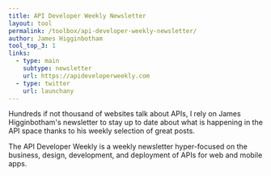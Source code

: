 ```yaml
---
title: API Developer Weekly Newsletter
layout: tool
permalink: /toolbox/api-developer-weekly-newsletter/
author: James Higginbotham
tool_top_3: 1
links:
  - type: main
    subtype: newsletter
    url: https://apideveloperweekly.com
  - type: twitter
    url: launchany
---
```


Hundreds if not thousand of websites talk about APIs, I rely on James Higginbotham's newsletter to stay up to date about what is happening in the API space thanks to his weekly selection of great posts.
<!--more-->
The API Developer Weekly is a weekly newsletter hyper-focused on the business, design, development, and deployment of APIs for web and mobile apps.
